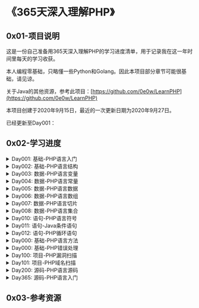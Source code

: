 # 《365天深入理解PHP》

## 0x01-项目说明 

这是一份自己准备用365天深入理解PHP的学习进度清单，用于记录我在这一年时间里每天的学习收获。

本人编程零基础，只略懂一些Python和Golang。因此本项目部分章节可能很基础，请见谅。

关于Java的其他资源，参考此项目：[https://github.com/0e0w/LearnPHP](https://github.com/0e0w/LearnPHP)

本项目创建于2020年9月15日，最近的一次更新日期为2020年9月27日。

已经更新至Day001：

## 0x02-学习进度

<details>
<summary>Day001: 基础-PHP语言入门</summary>

- [ ] 本节说明：

  </details>


<details>
<summary>Day002: 基础-PHP语言结构</summary>

- [ ] 本节说明：

 </details>
<details>
<summary>Day003: 数据-PHP语言变量</summary>

- [ ] 本节说明：

  </details>

<details>
<summary>Day004: 数据-PHP语言常量</summary>

- [ ] 本节说明：
  - </details>
<details>
<summary>Day005: 数据-PHP语言数据</summary>

- [ ] 本节说明：

  </details>

<details>
<summary>Day006: 数据-PHP语言数组</summary>

- [ ] 本节说明：

</details>

<details>
<summary>Day007: 数据-PHP语言切片</summary>

- [ ] 本节说明：

  </details>

<details>
<summary>Day008: 数据-PHP语言集合</summary>

- [ ] 本节说明：

  </details>     

<details>
<summary>Day010: 语句-PHP语言符号</summary>

- [x] 本节说明：

  </details>

<details>
<summary>Day011: 语句-Java条件语句</summary>

- [x] 本节说明：

  </details>

<details>
<summary>Day012: 语句-PHP循环语句</summary>

- [x] 本节说明：
  </details> 
<details>
<summary>Day000: 基础-PHP语言方法</summary>

- [ ] 本节说明：

  </details>


<details>
<summary>Day000: 基础-PHP错误处理</summary>

- [ ] 本节说明：

  </details>

<details>
<summary>Day100: 项目-PHP漏洞扫描</summary>

- [ ] 本节说明：

  </details>

<details>
<summary>Day101: 项目-PHP域名扫描</summary>

- [ ] 本节说明：

  </details>

<details>
<summary>Day200: 源码-PHP语言源码</summary>

- [ ] 本节说明：

  </details>

<details>
<summary>Day365: 源码-PHP语言入门</summary>

- [ ] 本节说明：

  </details>


## 0x03-参考资源
